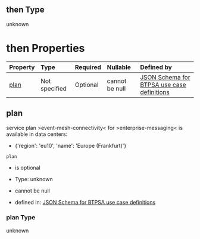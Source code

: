 ## then Type

unknown

# then Properties

| Property      | Type          | Required | Nullable       | Defined by                                                                                                                                                                                                                                      |
| :------------ | :------------ | :------- | :------------- | :---------------------------------------------------------------------------------------------------------------------------------------------------------------------------------------------------------------------------------------------- |
| [plan](#plan) | Not specified | Optional | cannot be null | [JSON Schema for BTPSA use case definitions](btpsa-usecase-properties-services-items-allof-1-then-allof-38-then-allof-1-then-properties-plan.md "undefined#/properties/services/items/allOf/1/then/allOf/38/then/allOf/1/then/properties/plan") |

## plan

service plan >event-mesh-connectivity< for >enterprise-messaging< is available in data centers:

*   {'region': 'eu10', 'name': 'Europe (Frankfurt)'}

`plan`

*   is optional

*   Type: unknown

*   cannot be null

*   defined in: [JSON Schema for BTPSA use case definitions](btpsa-usecase-properties-services-items-allof-1-then-allof-38-then-allof-1-then-properties-plan.md "undefined#/properties/services/items/allOf/1/then/allOf/38/then/allOf/1/then/properties/plan")

### plan Type

unknown
